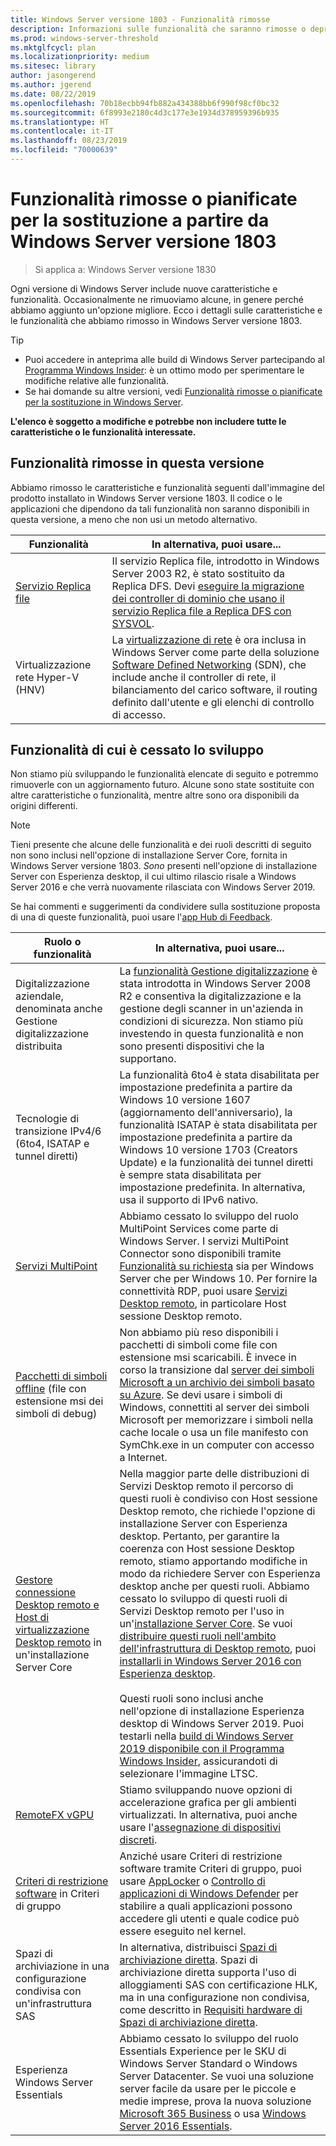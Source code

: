 ```yaml
---
title: Windows Server versione 1803 - Funzionalità rimosse
description: Informazioni sulle funzionalità che saranno rimosse o deprecate in Windows Server versione 1803 o successiva
ms.prod: windows-server-threshold
ms.mktglfcycl: plan
ms.localizationpriority: medium
ms.sitesec: library
author: jasongerend
ms.author: jgerend
ms.date: 08/22/2019
ms.openlocfilehash: 70b18ecbb94fb882a434388bb6f990f98cf0bc32
ms.sourcegitcommit: 6f8993e2180c4d3c177e3e1934d378959396b935
ms.translationtype: HT
ms.contentlocale: it-IT
ms.lasthandoff: 08/23/2019
ms.locfileid: "70000639"
---
```

# <a name="features-removed-or-planned-for-replacement-starting-with-windows-server-version-1803"></a>Funzionalità rimosse o pianificate per la sostituzione a partire da Windows Server versione 1803

> Si applica a: Windows Server versione 1830

Ogni versione di Windows Server include nuove caratteristiche e funzionalità. Occasionalmente ne rimuoviamo alcune, in genere perché abbiamo aggiunto un'opzione migliore. Ecco i dettagli sulle caratteristiche e le funzionalità che abbiamo rimosso in Windows Server versione 1803.   

> [!TIP]
> - Puoi accedere in anteprima alle build di Windows Server partecipando al [Programma Windows Insider](https://insider.windows.com): è un ottimo modo per sperimentare le modifiche relative alle funzionalità.
> - Se hai domande su altre versioni, vedi [Funzionalità rimosse o pianificate per la sostituzione in Windows Server](../get-started-19/removed-features.md).

**L'elenco è soggetto a modifiche e potrebbe non includere tutte le caratteristiche o le funzionalità interessate.** 

## <a name="features-we-removed-in-this-release"></a>Funzionalità rimosse in questa versione

Abbiamo rimosso le caratteristiche e funzionalità seguenti dall'immagine del prodotto installato in Windows Server versione 1803. Il codice o le applicazioni che dipendono da tali funzionalità non saranno disponibili in questa versione, a meno che non usi un metodo alternativo.   

| Funzionalità    | In alternativa, puoi usare... |
| ----------- | -------------------- |
| [Servizio Replica file](https://support.microsoft.com/en-us/help/4025991/windows-server-version-1709-no-longer-supports-frs)|Il servizio Replica file, introdotto in Windows Server 2003 R2, è stato sostituito da Replica DFS. Devi [eseguire la migrazione dei controller di dominio che usano il servizio Replica file a Replica DFS con SYSVOL](https://blogs.technet.microsoft.com/filecab/2014/06/25/streamlined-migration-of-frs-to-dfsr-sysvol/). |
| Virtualizzazione rete Hyper-V (HNV)|La [virtualizzazione di rete](../networking/sdn/technologies/hyper-v-network-virtualization/whats-new-hyperv-network-virtualization-windows-server.md) è ora inclusa in Windows Server come parte della soluzione [Software Defined Networking](../networking/sdn/software-defined-networking.md) (SDN), che include anche il controller di rete, il bilanciamento del carico software, il routing definito dall'utente e gli elenchi di controllo di accesso. |

## <a name="features-were-no-longer-developing"></a>Funzionalità di cui è cessato lo sviluppo

Non stiamo più sviluppando le funzionalità elencate di seguito e potremmo rimuoverle con un aggiornamento futuro. Alcune sono state sostituite con altre caratteristiche o funzionalità, mentre altre sono ora disponibili da origini differenti. 

>[!NOTE]
> Tieni presente che alcune delle funzionalità e dei ruoli descritti di seguito non sono inclusi nell'opzione di installazione Server Core, fornita in Windows Server versione 1803. *Sono* presenti nell'opzione di installazione Server con Esperienza desktop, il cui ultimo rilascio risale a Windows Server 2016 e che verrà nuovamente rilasciata con Windows Server 2019.

Se hai commenti e suggerimenti da condividere sulla sostituzione proposta di una di queste funzionalità, puoi usare l'[app Hub di Feedback](https://support.microsoft.com/help/4021566/windows-10-send-feedback-to-microsoft-with-feedback-hub-app). 

| Ruolo o funzionalità    | In alternativa, puoi usare... |
| ----------- | --------------------- |
| Digitalizzazione aziendale, denominata anche Gestione digitalizzazione distribuita|La [funzionalità Gestione digitalizzazione](https://docs.microsoft.com/previous-versions/windows/it-pro/windows-server-2008-R2-and-2008/dd759124\(v%3dws.11\)) è stata introdotta in Windows Server 2008 R2 e consentiva la digitalizzazione e la gestione degli scanner in un'azienda in condizioni di sicurezza. Non stiamo più investendo in questa funzionalità e non sono presenti dispositivi che la supportano. |
| Tecnologie di transizione IPv4/6 (6to4, ISATAP e tunnel diretti)|La funzionalità 6to4 è stata disabilitata per impostazione predefinita a partire da Windows 10 versione 1607 (aggiornamento dell'anniversario), la funzionalità ISATAP è stata disabilitata per impostazione predefinita a partire da Windows 10 versione 1703 (Creators Update) e la funzionalità dei tunnel diretti è sempre stata disabilitata per impostazione predefinita. In alternativa, usa il supporto di IPv6 nativo. |
| [Servizi MultiPoint](../remote/multipoint-services/multipoint-services.md)|Abbiamo cessato lo sviluppo del ruolo MultiPoint Services come parte di Windows Server. I servizi MultiPoint Connector sono disponibili tramite [Funzionalità su richiesta](https://docs.microsoft.com/windows-hardware/manufacture/desktop/features-on-demand-v2--capabilities) sia per Windows Server che per Windows 10. Per fornire la connettività RDP, puoi usare [Servizi Desktop remoto](../remote/remote-desktop-services/welcome-to-rds.md), in particolare Host sessione Desktop remoto. |
| [Pacchetti di simboli offline](https://docs.microsoft.com/windows-hardware/drivers/debugger/debugger-download-symbols) (file con estensione msi dei simboli di debug)|Non abbiamo più reso disponibili i pacchetti di simboli come file con estensione msi scaricabili. È invece in corso la transizione dal [server dei simboli Microsoft a un archivio dei simboli basato su Azure](https://blogs.msdn.microsoft.com/windbg/2017/10/18/update-on-microsofts-symbol-server/). Se devi usare i simboli di Windows, connettiti al server dei simboli Microsoft per memorizzare i simboli nella cache locale o usa un file manifesto con SymChk.exe in un computer con accesso a Internet. |
| [Gestore connessione Desktop remoto e Host di virtualizzazione Desktop remoto](../remote/remote-desktop-services/desktop-hosting-service.md) in un'installazione Server Core|Nella maggior parte delle distribuzioni di Servizi Desktop remoto il percorso di questi ruoli è condiviso con Host sessione Desktop remoto, che richiede l'opzione di installazione Server con Esperienza desktop. Pertanto, per garantire la coerenza con Host sessione Desktop remoto, stiamo apportando modifiche in modo da richiedere Server con Esperienza desktop anche per questi ruoli. Abbiamo cessato lo sviluppo di questi ruoli di Servizi Desktop remoto per l'uso in un'[installazione Server Core](../administration/server-core/what-is-server-core.md). Se vuoi [distribuire questi ruoli nell'ambito dell'infrastruttura di Desktop remoto](../remote/remote-desktop-services/rds-deploy-infrastructure.md), puoi [installarli in Windows Server 2016 con Esperienza desktop](getting-started-with-server-with-desktop-experience.md). <br/><br/>Questi ruoli sono inclusi anche nell'opzione di installazione Esperienza desktop di Windows Server 2019. Puoi testarli nella [build di Windows Server 2019 disponibile con il Programma Windows Insider](https://docs.microsoft.com/windows-insider/at-work/), assicurandoti di selezionare l'immagine LTSC. |
| [RemoteFX vGPU](../remote/remote-desktop-services/rds-remotefx-vgpu.md)|Stiamo sviluppando nuove opzioni di accelerazione grafica per gli ambienti virtualizzati. In alternativa, puoi anche usare l'[assegnazione di dispositivi discreti](../virtualization/hyper-v/plan/plan-for-deploying-devices-using-discrete-device-assignment.md). |
| [Criteri di restrizione software](../identity/software-restriction-policies/software-restriction-policies.md) in Criteri di gruppo|Anziché usare Criteri di restrizione software tramite Criteri di gruppo, puoi usare [AppLocker](https://docs.microsoft.com/windows/security/threat-protection/applocker/applocker-overview) o [Controllo di applicazioni di Windows Defender](https://docs.microsoft.com/windows/security/threat-protection/windows-defender-application-control) per stabilire a quali applicazioni possono accedere gli utenti e quale codice può essere eseguito nel kernel. |
| Spazi di archiviazione in una configurazione condivisa con un'infrastruttura SAS|In alternativa, distribuisci [Spazi di archiviazione diretta](../storage/storage-spaces/storage-spaces-direct-overview.md). Spazi di archiviazione diretta supporta l'uso di alloggiamenti SAS con certificazione HLK, ma in una configurazione non condivisa, come descritto in [Requisiti hardware di Spazi di archiviazione diretta](../storage/storage-spaces/storage-spaces-direct-hardware-requirements.md). |
| Esperienza Windows Server Essentials|Abbiamo cessato lo sviluppo del ruolo Essentials Experience per le SKU di Windows Server Standard o Windows Server Datacenter. Se vuoi una soluzione server facile da usare per le piccole e medie imprese, prova la nuova soluzione [Microsoft 365 Business](https://www.microsoft.com/microsoft-365/business) o usa [Windows Server 2016 Essentials](https://docs.microsoft.com/windows-server-essentials/get-started/get-started). |

